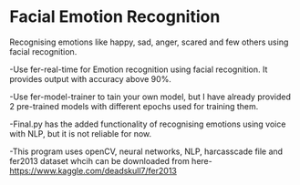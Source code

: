 # Facial Emotion Recognition
Recognising emotions like happy, sad, anger, scared and few others using facial recognition.

-Use fer-real-time for Emotion recognition using facial recognition. It provides output with accuracy above 90%.

-Use fer-model-trainer to tain your own model, but I have already provided 2 pre-trained models with different epochs used for training them. 

-Final.py has the added functionality of recognising emotions using voice with NLP, but it is not reliable for now. 

-This program uses openCV, neural networks, NLP, harcasscade file and fer2013 dataset whcih can be downloaded from here- https://www.kaggle.com/deadskull7/fer2013
